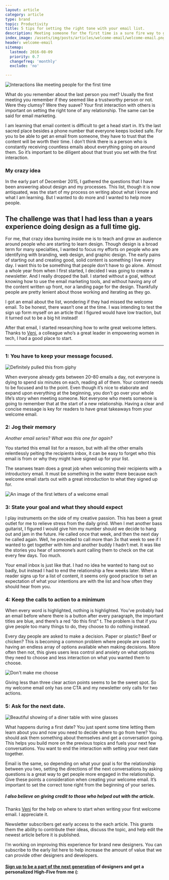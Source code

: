 ```yaml
---
layout: article
category: article
type: brand
topic: Productivity
title: 5 tips for setting the right tone with your email list. 
description: Meeting someone for the first time is a sure fire way to get a first impression. Let's hope that impression is a lasting one.
index_image: /assets/img/posts/articles/welcome-email/welcome-email.png
header: welcome-email
sitemap:
  lastmod: 2016-08-09
  priority: 0.7
  changefreq: 'monthly'
  exclude: 'no'

---
```


![Interactions like meeting people for the first time](https://cdn-images-1.medium.com/max/1080/1*6icFYlEErr0Q_6lZJLZfVQ.png)

What do you remember about the last person you met? Usually the first meeting you remember if they seemed like a trustworthy person or not. Were they clumsy? Were they suave? Your first interaction with others is important on setting the right tone of any relationship. The same can be said for email marketing.

I am learning that email content is difficult to get a head start in. It’s the last sacred place besides a phone number that everyone keeps locked safe. For you to be able to get an email from someone, they have to trust that the content will be worth their time. I don’t think there is a person who is constantly receiving countless emails about everything going on around them. So it’s important to be diligent about that trust you set with the first interaction.

### My crazy idea

In the early part of December 2015, I gathered the questions that I have been answering about design and my processes. This list, though it is now antiquated, was the start of my process on writing about what I know and what I am learning. But I wanted to do more and I wanted to help more people. 

<div class="callout"><h2>The challenge was that I had less than a years experience doing design as a full time gig. </h2></div>

For me, that crazy idea burning inside me is to teach and grow an audience around people who are starting to learn design. Though design is a broad term for many specialties, I wanted to focus my efforts on people who are identifying with branding, web design, and graphic design. The early pains of starting out and creating good, solid content is something I live every day. I want this to be something that people don’t have to go alone. 
Almost a whole year from when I first started, I decided I was going to create a newsletter. And I really dropped the ball. I started without a goal, without knowing how to use the email marketing tools, and without having any of the content written up front, nor a landing page for the design. Thankfully people are pretty lenient about those working and iterating as they go. 

I got an email about the list, wondering if they had missed the welcome email. To be honest, there wasn’t one at the time. I was intending to test the sign up form myself on an article that I figured would have low traction, but it turned out to be a big hit instead!

After that email, I started researching how to write great welcome letters. Thanks to [Veni](https://twitter.com/venikunche), a colleague who’s a great leader in empowering women in tech, I had a good place to start.


---

### 1: You have to keep your message focused.

<img src="https://cdn-images-1.medium.com/max/800/1*ssMACNHo0G8uUdIemAndoQ.gif" alt="Definitely pulled this from giphy" class="mid-pic" />

When everyone already gets between 20–80 emails a day, not everyone is dying to spend six minutes on each, reading all of them. Your content needs to be focused and to the point. Even though it’s nice to elaborate and expand upon everything at the beginning, you don’t go over your whole life’s story when meeting someone. Not everyone who meets someone is going to remember that at the start of a new relationship. Having a clear and concise message is key for readers to have great takeaways from your welcome email.

### 2: Jog their memory

_Another email series? What was this one for again?_

You started this email list for a reason, but with all the other emails relentlessly pelting the recipients inbox, it can be easy to forget who this email is from or why they might have signed up for your list. 

The seanwes team does a great job when welcoming their recipients with a introductory email. It must be something in the water there because each welcome email starts out with a great introduction to what they signed up for. 

<img src="https://cdn-images-1.medium.com/max/800/1*wYYRmPfP1jkFHm3htODfng.gif" alt="An image of the first letters of a welcome email" class="mid-pic"/>

### 3: State your goal and what they should expect

I play instruments on the side of my creative passion. This has been a great outlet for me to relieve stress from the daily grind. When I met another bass guitarist, I figured I would give him my number should we decide to hang out and jam in the future. He called once that week, and then the next day he called again. Well, he preceded to call more than 3x that week to see if I wanted to get together with him and another buddy I hadn’t met. It was like the stories you hear of someone’s aunt calling them to check on the cat every few days. Too much. 

Your email inbox is just like that. I had no idea he wanted to hang out so badly, but instead I had to end the relationship a few weeks later. When a reader signs up for a list of content, it seems only good practice to set an expectation of what your intentions are with the list and how often they should hear from you. 

### 4: Keep the calls to action to a minimum

When every word is highlighted, nothing is highlighted. You’ve probably had an email before where there is a button after every paragraph, the important titles are blue, and there’s a red “do this first" t. The problem is that if you give people too many things to do, they choose to do nothing instead. 

Every day people are asked to make a decision. Paper or plastic? Beef or chicken? This is becoming a common problem where people are used to having an endless array of options available when making decisions. More often then not, this gives users less control and anxiety on what options they need to choose and less interaction on what you wanted them to choose.

<img src="https://cdn-images-1.medium.com/max/800/1*PgfmyYniHebnXUqvTkAEfg.gif" alt="Don't make me choose" class="mid-pic"/>

Giving less than three clear action points seems to be the sweet spot. So my welcome email only has one CTA and my newsletter only calls for two actions. 

### 5: Ask for the next date.

![Beautiful showing of a diner table with wine glasses](https://cdn-images-1.medium.com/max/800/1*YP5DQ-39_J8nJS_DdYfENw.png)

What happens during a first date? You just spent some time letting them learn about you and now you need to decide where to go from here? You should ask them something about themselves and get a conversation going. This helps you build more on the previous topics and fuels your next few conversations. You want to end the interaction with setting your next date together.

Email is the same, so depending on what your goal is for the relationship between you two, setting the directions of the next conversations by asking questions is a great way to get people more engaged in the relationship.
 
Give these points a consideration when creating your welcome email. It’s important to set the correct tone right from the beginning of your series.


##### I also believe on giving credit to those who helped out with the article.
Thanks [Veni](https://twitter.com/venikunche) for the help on where to start when writing your first welcome email. I appreciate it.

Newsletter subscribers get early access to the each article. This grants them the ability to contribute their ideas, discuss the topic, and help edit the newest article before it is published.

I’m working on improving this experience for brand new designers. You can subscribe to the early list here to help increase the amount of value that we can provide other designers and developers.

#### [Sign up to be a part of the next generation]({{site.baseurl}}/newsletter) of designers and get a personalized High-Five from me (:
